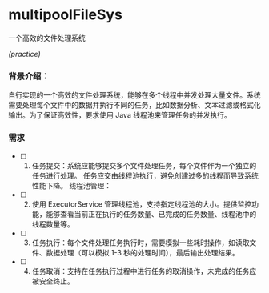 # multipoolFileSys
一个高效的文件处理系统

_(practice)_

### 背景介绍：
自行实现的一个高效的文件处理系统，能够在多个线程中并发处理大量文件。系统需要处理每个文件中的数据并执行不同的任务，比如数据分析、文本过滤或格式化输出。为了保证高效性，要求使用 Java 线程池来管理任务的并发执行。

### 需求
- [ ] 1. 任务提交：系统应能够提交多个文件处理任务，每个文件作为一个独立的任务进行处理。
任务应交由线程池执行，避免创建过多的线程而导致系统性能下降。
线程池管理：

- [ ] 2. 使用 ExecutorService 管理线程池，支持指定线程池的大小。提供监控功能，能够查看当前正在执行的任务数量、已完成的任务数量、线程池中的线程数量等。

- [ ] 3. 任务执行：每个文件处理任务执行时，需要模拟一些耗时操作，如读取文件、数据处理（可以模拟 1-3 秒的处理时间），最后输出处理结果。
 
- [ ] 4. 任务取消：支持在任务执行过程中进行任务的取消操作，未完成的任务应被安全终止。
